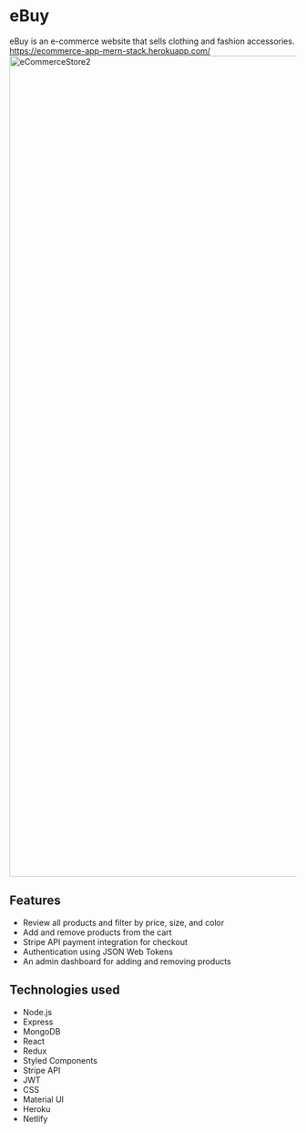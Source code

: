 # eBuy
eBuy is an e-commerce website that sells clothing and fashion accessories. https://ecommerce-app-mern-stack.herokuapp.com/
<img width="1440" alt="eCommerceStore2" src="https://user-images.githubusercontent.com/89381034/166264590-75f9ae40-0b98-49db-8791-6965b4138d3c.png">

## Features
- Review all products and filter by price, size, and color
- Add and remove products from the cart
- Stripe API payment integration for checkout
- Authentication using JSON Web Tokens
- An admin dashboard for adding and removing products


## Technologies used
- Node.js 
- Express 
- MongoDB
- React
- Redux
- Styled Components
- Stripe API
- JWT
- CSS
- Material UI
- Heroku
- Netlify
